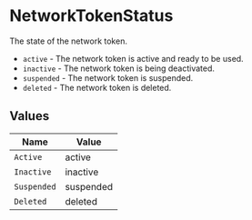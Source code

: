 # NetworkTokenStatus

The state of the network token.

- `active` - The network token is active and ready to be used.
- `inactive` - The network token is being deactivated.
- `suspended` - The network token is suspended.
- `deleted` - The network token is deleted.


## Values

| Name        | Value       |
| ----------- | ----------- |
| `Active`    | active      |
| `Inactive`  | inactive    |
| `Suspended` | suspended   |
| `Deleted`   | deleted     |